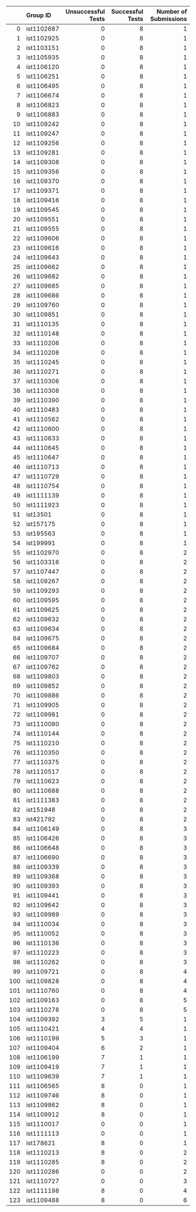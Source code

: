 |     | Group ID   |   Unsuccessful Tests |   Successful Tests |   Number of Submissions |
|----:|:-----------|---------------------:|-------------------:|------------------------:|
|   0 | ist1102687 |                    0 |                  8 |                       1 |
|   1 | ist1102925 |                    0 |                  8 |                       1 |
|   2 | ist1103151 |                    0 |                  8 |                       1 |
|   3 | ist1105935 |                    0 |                  8 |                       1 |
|   4 | ist1106120 |                    0 |                  8 |                       1 |
|   5 | ist1106251 |                    0 |                  8 |                       1 |
|   6 | ist1106495 |                    0 |                  8 |                       1 |
|   7 | ist1106674 |                    0 |                  8 |                       1 |
|   8 | ist1106823 |                    0 |                  8 |                       1 |
|   9 | ist1106883 |                    0 |                  8 |                       1 |
|  10 | ist1109242 |                    0 |                  8 |                       1 |
|  11 | ist1109247 |                    0 |                  8 |                       1 |
|  12 | ist1109256 |                    0 |                  8 |                       1 |
|  13 | ist1109281 |                    0 |                  8 |                       1 |
|  14 | ist1109308 |                    0 |                  8 |                       1 |
|  15 | ist1109356 |                    0 |                  8 |                       1 |
|  16 | ist1109370 |                    0 |                  8 |                       1 |
|  17 | ist1109371 |                    0 |                  8 |                       1 |
|  18 | ist1109416 |                    0 |                  8 |                       1 |
|  19 | ist1109545 |                    0 |                  8 |                       1 |
|  20 | ist1109551 |                    0 |                  8 |                       1 |
|  21 | ist1109555 |                    0 |                  8 |                       1 |
|  22 | ist1109606 |                    0 |                  8 |                       1 |
|  23 | ist1109616 |                    0 |                  8 |                       1 |
|  24 | ist1109643 |                    0 |                  8 |                       1 |
|  25 | ist1109662 |                    0 |                  8 |                       1 |
|  26 | ist1109682 |                    0 |                  8 |                       1 |
|  27 | ist1109685 |                    0 |                  8 |                       1 |
|  28 | ist1109686 |                    0 |                  8 |                       1 |
|  29 | ist1109760 |                    0 |                  8 |                       1 |
|  30 | ist1109851 |                    0 |                  8 |                       1 |
|  31 | ist1110135 |                    0 |                  8 |                       1 |
|  32 | ist1110148 |                    0 |                  8 |                       1 |
|  33 | ist1110206 |                    0 |                  8 |                       1 |
|  34 | ist1110208 |                    0 |                  8 |                       1 |
|  35 | ist1110245 |                    0 |                  8 |                       1 |
|  36 | ist1110271 |                    0 |                  8 |                       1 |
|  37 | ist1110306 |                    0 |                  8 |                       1 |
|  38 | ist1110308 |                    0 |                  8 |                       1 |
|  39 | ist1110390 |                    0 |                  8 |                       1 |
|  40 | ist1110483 |                    0 |                  8 |                       1 |
|  41 | ist1110562 |                    0 |                  8 |                       1 |
|  42 | ist1110600 |                    0 |                  8 |                       1 |
|  43 | ist1110633 |                    0 |                  8 |                       1 |
|  44 | ist1110645 |                    0 |                  8 |                       1 |
|  45 | ist1110647 |                    0 |                  8 |                       1 |
|  46 | ist1110713 |                    0 |                  8 |                       1 |
|  47 | ist1110729 |                    0 |                  8 |                       1 |
|  48 | ist1110754 |                    0 |                  8 |                       1 |
|  49 | ist1111139 |                    0 |                  8 |                       1 |
|  50 | ist1111923 |                    0 |                  8 |                       1 |
|  51 | ist13501   |                    0 |                  8 |                       1 |
|  52 | ist157175  |                    0 |                  8 |                       1 |
|  53 | ist195563  |                    0 |                  8 |                       1 |
|  54 | ist199991  |                    0 |                  8 |                       1 |
|  55 | ist1102970 |                    0 |                  8 |                       2 |
|  56 | ist1103316 |                    0 |                  8 |                       2 |
|  57 | ist1107447 |                    0 |                  8 |                       2 |
|  58 | ist1109267 |                    0 |                  8 |                       2 |
|  59 | ist1109293 |                    0 |                  8 |                       2 |
|  60 | ist1109595 |                    0 |                  8 |                       2 |
|  61 | ist1109625 |                    0 |                  8 |                       2 |
|  62 | ist1109632 |                    0 |                  8 |                       2 |
|  63 | ist1109634 |                    0 |                  8 |                       2 |
|  64 | ist1109675 |                    0 |                  8 |                       2 |
|  65 | ist1109684 |                    0 |                  8 |                       2 |
|  66 | ist1109707 |                    0 |                  8 |                       2 |
|  67 | ist1109762 |                    0 |                  8 |                       2 |
|  68 | ist1109803 |                    0 |                  8 |                       2 |
|  69 | ist1109852 |                    0 |                  8 |                       2 |
|  70 | ist1109886 |                    0 |                  8 |                       2 |
|  71 | ist1109905 |                    0 |                  8 |                       2 |
|  72 | ist1109981 |                    0 |                  8 |                       2 |
|  73 | ist1110080 |                    0 |                  8 |                       2 |
|  74 | ist1110144 |                    0 |                  8 |                       2 |
|  75 | ist1110210 |                    0 |                  8 |                       2 |
|  76 | ist1110350 |                    0 |                  8 |                       2 |
|  77 | ist1110375 |                    0 |                  8 |                       2 |
|  78 | ist1110517 |                    0 |                  8 |                       2 |
|  79 | ist1110623 |                    0 |                  8 |                       2 |
|  80 | ist1110688 |                    0 |                  8 |                       2 |
|  81 | ist1111383 |                    0 |                  8 |                       2 |
|  82 | ist151948  |                    0 |                  8 |                       2 |
|  83 | ist421792  |                    0 |                  8 |                       2 |
|  84 | ist1106149 |                    0 |                  8 |                       3 |
|  85 | ist1106426 |                    0 |                  8 |                       3 |
|  86 | ist1106648 |                    0 |                  8 |                       3 |
|  87 | ist1106690 |                    0 |                  8 |                       3 |
|  88 | ist1109339 |                    0 |                  8 |                       3 |
|  89 | ist1109368 |                    0 |                  8 |                       3 |
|  90 | ist1109393 |                    0 |                  8 |                       3 |
|  91 | ist1109441 |                    0 |                  8 |                       3 |
|  92 | ist1109642 |                    0 |                  8 |                       3 |
|  93 | ist1109989 |                    0 |                  8 |                       3 |
|  94 | ist1110034 |                    0 |                  8 |                       3 |
|  95 | ist1110052 |                    0 |                  8 |                       3 |
|  96 | ist1110136 |                    0 |                  8 |                       3 |
|  97 | ist1110223 |                    0 |                  8 |                       3 |
|  98 | ist1110262 |                    0 |                  8 |                       3 |
|  99 | ist1109721 |                    0 |                  8 |                       4 |
| 100 | ist1109828 |                    0 |                  8 |                       4 |
| 101 | ist1110760 |                    0 |                  8 |                       4 |
| 102 | ist1109163 |                    0 |                  8 |                       5 |
| 103 | ist1110278 |                    0 |                  8 |                       5 |
| 104 | ist1109392 |                    3 |                  5 |                       1 |
| 105 | ist1110421 |                    4 |                  4 |                       1 |
| 106 | ist1110199 |                    5 |                  3 |                       1 |
| 107 | ist1109404 |                    6 |                  2 |                       1 |
| 108 | ist1106199 |                    7 |                  1 |                       1 |
| 109 | ist1109419 |                    7 |                  1 |                       1 |
| 110 | ist1109639 |                    7 |                  1 |                       1 |
| 111 | ist1106565 |                    8 |                  0 |                       1 |
| 112 | ist1109746 |                    8 |                  0 |                       1 |
| 113 | ist1109862 |                    8 |                  0 |                       1 |
| 114 | ist1109912 |                    8 |                  0 |                       1 |
| 115 | ist1110017 |                    0 |                  0 |                       1 |
| 116 | ist1111113 |                    0 |                  0 |                       1 |
| 117 | ist178621  |                    8 |                  0 |                       1 |
| 118 | ist1110213 |                    8 |                  0 |                       2 |
| 119 | ist1110285 |                    8 |                  0 |                       2 |
| 120 | ist1110286 |                    0 |                  0 |                       2 |
| 121 | ist1110727 |                    0 |                  0 |                       3 |
| 122 | ist1111198 |                    8 |                  0 |                       4 |
| 123 | ist1109488 |                    8 |                  0 |                       6 |